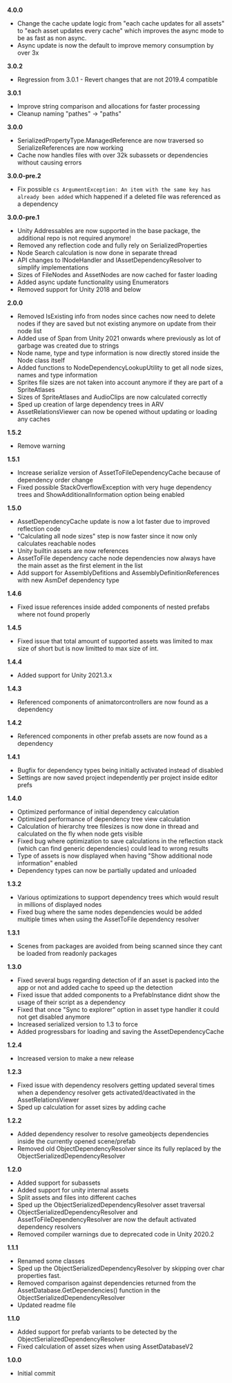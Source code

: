 **4.0.0**
- Change the cache update logic from "each cache updates for all assets" to "each asset updates every cache" which improves the async mode to be as fast as non async.
- Async update is now the default to improve memory consumption by over 3x

**3.0.2**
- Regression from 3.0.1 - Revert changes that are not 2019.4 compatible

**3.0.1**
- Improve string comparison and allocations for faster processing
- Cleanup naming "pathes" -> "paths"

**3.0.0**
- SerializedPropertyType.ManagedReference are now traversed so SerializeReferences are now working
- Cache now handles files with over 32k subassets or dependencies without causing errors

**3.0.0-pre.2**
- Fix possible ```cs ArgumentException: An item with the same key has already been added``` which happened if a deleted file was referenced as a dependency

**3.0.0-pre.1**
- Unity Addressables are now supported in the base package, the additional repo is not required anymore!
- Removed any reflection code and fully rely on SerializedProperties
- Node Search calculation is now done in separate thread
- API changes to INodeHandler and IAssetDependencyResolver to simplify implementations
- Sizes of FileNodes and AssetNodes are now cached for faster loading
- Added async update functionality using Enumerators
- Removed support for Unity 2018 and below

**2.0.0**
- Removed IsExisting info from nodes since caches now need to delete nodes if they are saved but not existing anymore on update from their node list
- Added use of Span from Unity 2021 onwards where previously as lot of garbage was created due to strings
- Node name, type and type information is now directly stored inside the Node class itself
- Added functions to NodeDependencyLookupUtility to get all node sizes, names and type information
- Sprites file sizes are not taken into account anymore if they are part of a SpriteAtlases
- Sizes of SpriteAtlases and AudioClips are now calculated correctly
- Sped up creation of large dependency trees in ARV
- AssetRelationsViewer can now be opened without updating or loading any caches

**1.5.2**
- Remove warning

**1.5.1**
- Increase serialize version of AssetToFileDependencyCache because of dependency order change
- Fixed possible StackOverflowException with very huge dependency trees and ShowAdditionalInformation option being enabled

**1.5.0**
- AssetDependencyCache update is now a lot faster due to improved reflection code
- "Calculating all node sizes" step is now faster since it now only calculates reachable nodes
- Unity builtin assets are now references
- AssetToFile dependency cache node dependencies now always have the main asset as the first element in the list
- Add support for AssemblyDefitions and AssemblyDefinitionReferences with new AsmDef dependency type

**1.4.6**
- Fixed issue references inside added components of nested prefabs where not found properly

**1.4.5**
- Fixed issue that total amount of supported assets was limited to max size of short but is now limitted to max size of int.

**1.4.4**
- Added support for Unity 2021.3.x

**1.4.3**
 - Referenced components of animatorcontrollers are now found as a dependency

**1.4.2**
 - Referenced components in other prefab assets are now found as a dependency
 
**1.4.1**
 - Bugfix for dependency types being initially activated instead of disabled
 - Settings are now saved project independently per project inside editor prefs

**1.4.0**
 - Optimized performance of initial dependency calculation
 - Optimized performance of dependency tree view calculation
 - Calculation of hierarchy tree filesizes is now done in thread and calculated on the fly when node gets visible
 - Fixed bug where optimization to save calculations in the reflection stack (which can find generic dependencies) could lead to wrong results
 - Type of assets is now displayed when having "Show additional node information" enabled
 - Dependency types can now be partially updated and unloaded

**1.3.2**
 - Various optimizations to support dependency trees which would result in millions of displayed nodes
 - Fixed bug where the same nodes dependencies would be added multiple times when using the AssetToFile dependency resolver

**1.3.1**
 - Scenes from packages are avoided from being scanned since they cant be loaded from readonly packages

**1.3.0**
 - Fixed several bugs regarding detection of if an asset is packed into the app or not and added cache to speed up the detection
 - Fixed issue that added components to a PrefabInstance didnt show the usage of their script as a dependency
 - Fixed that once "Sync to explorer" option in asset type handler it could not get disabled anymore
 - Increased serialized version to 1.3 to force
 - Added progressbars for loading and saving the AssetDependencyCache

**1.2.4**
 - Increased version to make a new release

**1.2.3**
 - Fixed issue with dependency resolvers getting updated several times when a dependency resolver gets activated/deactivated in the AssetRelationsViewer
 - Sped up calculation for asset sizes by adding cache

**1.2.2**
 - Added dependency resolver to resolve gameobjects dependencies inside the currently opened scene/prefab
 - Removed old ObjectDependencyResolver since its fully replaced by the ObjectSerializedDependencyResolver

**1.2.0**
 - Added support for subassets
 - Added support for unity internal assets
 - Split assets and files into different caches
 - Sped up the ObjectSerializedDependencyResolver asset traversal
 - ObjectSerializedDependencyResolver and AssetToFileDependencyResolver are now the default activated dependency resolvers
 - Removed compiler warnings due to deprecated code in Unity 2020.2

**1.1.1**
 - Renamed some classes
 - Sped up the ObjectSerializedDependencyResolver by skipping over char properties fast.
 - Removed comparison against dependencies returned from the AssetDatabase.GetDependencies() function in the ObjectSerializedDependencyResolver 
 - Updated readme file
 
**1.1.0**
 - Added support for prefab variants to be detected by the ObjectSerializedDependencyResolver
 - Fixed calculation of asset sizes when using AssetDatabaseV2

**1.0.0**

 - Initial commit